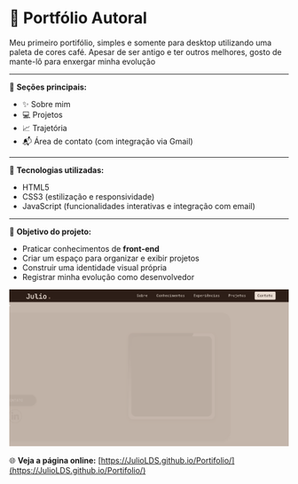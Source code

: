 # 💼 Portfólio Autoral

Meu primeiro portifólio, simples e somente para desktop utilizando uma paleta de cores café. Apesar de ser antigo e ter outros melhores, gosto de mante-lô para enxergar minha evolução  

---

📌 **Seções principais:**
- ✨ Sobre mim
- 💻 Projetos
- 📈 Trajetória
- 📬 Área de contato (com integração via Gmail)

---

🎨 **Tecnologias utilizadas:**
- HTML5
- CSS3 (estilização e responsividade)
- JavaScript (funcionalidades interativas e integração com email)

---

🚀 **Objetivo do projeto:**
- Praticar conhecimentos de **front-end**
- Criar um espaço para organizar e exibir projetos
- Construir uma identidade visual própria
- Registrar minha evolução como desenvolvedor

![Screenshot](images/screenshot.png)


🌐 **Veja a página online:** [https://JulioLDS.github.io/Portifolio/](https://JulioLDS.github.io/Portifolio/)
